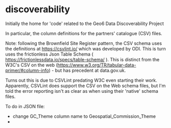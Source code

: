 # discoverability
Initially the home for 'code' related to the Geo6 Data Discoverability Project

In particular, the column definitions for the partners' catalogue (CSV) files.

Note: following the Brownfield Site Register pattern, the CSV schema uses the definitions at https://csvlint.io/ which was developed by ODI.  This is turn uses the frictionless Json Table Schema ( https://frictionlessdata.io/specs/table-schema/ ). This is distinct from the W3C's CSV on the web (https://www.w3.org/TR/tabular-data-primer/#column-info) - but has precedent at data.gov.uk.

Turns out this is due to CSVLint predating W3C even starting their work. Apparently, CSVLint does support the CSV on the Web schema files, but I'm told the error reporting isn't as clear as when using their 'native' schema files.

To do in JSON file:
- change GC_Theme column name to Geospatial_Commission_Theme
- 
